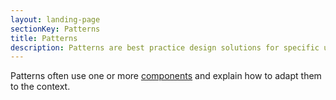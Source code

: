 ```yaml
---
layout: landing-page
sectionKey: Patterns
title: Patterns
description: Patterns are best practice design solutions for specific user-focused tasks.
---
```

Patterns often use one or more [components](/components/) and explain how to adapt them to the context.